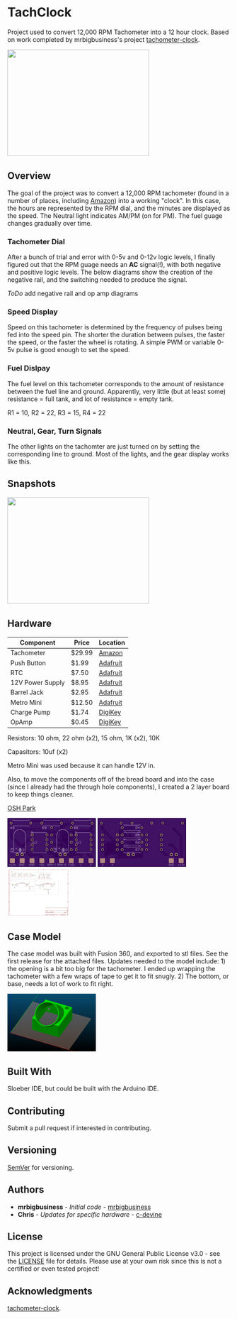 # TachClock

Project used to convert 12,000 RPM Tachometer into a 12 hour clock.  Based on work completed by mrbigbusiness's project [tachometer-clock](https://github.com/mrbigbusiness/tachometer-clock).

<img src="https://raw.githubusercontent.com/c-devine/TachClock/snapshots/assets/img/final.png?raw=true" width="320" height="240">

## Overview

The goal of the project was to convert a 12,000 RPM tachometer (found in a number of places, including [Amazon](https://www.amazon.com/gp/product/B0748C46FD/ref=ppx_yo_dt_b_asin_title_o05_s00?ie=UTF8&psc=1)) into a working "clock". In this case, the hours are represented by the RPM dial, and the minutes are displayed as the speed.  The Neutral light indicates AM/PM (on for PM).  The fuel guage changes gradually over time.

### Tachometer Dial
After a bunch of trial and error with 0-5v and 0-12v logic levels, I finally figured out that the RPM guage needs an **AC** signal(!), with both negative and positive logic levels. The below diagrams show the creation of the negative rail, and the switching needed to produce the signal.

*ToDo* add negative rail and op amp diagrams


### Speed Display
Speed on this tachometer is determined by the frequency of pulses being fed into the speed pin.  The shorter the duration between pulses, the faster the speed, or the faster the wheel is rotating.  A simple PWM or variable 0-5v pulse is good enough to set the speed.

### Fuel Dislpay
The fuel level on this tachometer corresponds to the amount of resistance between the fuel line and ground.  Apparently, very little (but at least some) resistance = full tank, and lot of resistance = empty tank.

R1 = 10, R2 = 22, R3 = 15, R4  = 22

### Neutral, Gear, Turn Signals
The other lights on the tachomter are just turned on by setting the corresponding line to ground.  Most of the lights, and the gear display works like this.


## Snapshots

<img src="https://raw.githubusercontent.com/c-devine/TachClock/snapshots/assets/img/breadboard.png?raw=true" width="320" height="240">

## Hardware

Component | Price | Location
----------|-------|---------
Tachometer | $29.99 | [Amazon](https://www.amazon.com/gp/product/B0748C46FD/ref=ppx_yo_dt_b_asin_title_o05_s00?ie=UTF8&psc=1)
Push Button | $1.99 | [Adafruit](https://www.adafruit.com/product/1477)
RTC | $7.50 | [Adafruit](https://www.adafruit.com/product/3296)
12V Power Supply | $8.95 | [Adafruit](https://www.adafruit.com/product/798)
Barrel Jack | $2.95 | [Adafruit](https://www.adafruit.com/product/610)
Metro Mini | $12.50 | [Adafruit](https://www.adafruit.com/product/2590)
Charge Pump | $1.74 | [DigiKey](https://www.digikey.com/product-detail/en/renesas-electronics-america-inc/ICL7660ACPAZ/ICL7660ACPAZ-ND/1034918)
OpAmp | $0.45 | [DigiKey](https://www.digikey.com/product-detail/en/renesas-electronics-america-inc/ICL7660ACPAZ/ICL7660ACPAZ-ND/1034918)

Resistors: 10 ohm, 22 ohm (x2), 15 ohm, 1K (x2), 10K

Capasitors: 10uf (x2)

Metro Mini was used because it can handle 12V in.

Also, to move the components off of the bread board and into the case (since I already had the through hole components), I created a 2 layer board to keep things cleaner.  


[OSH Park](https://oshpark.com/shared_projects/GJOlpiep) 


<img src="https://raw.githubusercontent.com/c-devine/TachClock/snapshots/assets/img/board_front.png?raw=true" width="200" height="110">
<img src="https://raw.githubusercontent.com/c-devine/TachClock/snapshots/assets/img/board_back.png?raw=true" width="200" height="110">
<img src="https://raw.githubusercontent.com/c-devine/TachClock/snapshots/assets/img/schematic.png?raw=true" width="141" height="110">


## Case Model

The case model was built with Fusion 360, and exported to stl files.  See the first release for the attached files.  Updates needed to the model include: 1) the opening is a bit too big for the tachometer.  I ended up wrapping the tachometer with a few wraps of tape to get it to fit snugly.  2) The bottom, or base, needs a lot of work to fit right.  

<img src="https://raw.githubusercontent.com/c-devine/TachClock/snapshots/assets/img/model.png?raw=true" width="200" height="130">

## Built With

Sloeber IDE, but could be built with the Arduino IDE.

## Contributing

Submit a pull request if interested in contributing.

## Versioning

[SemVer](http://semver.org/) for versioning.

## Authors

* **mrbigbusiness** - *Initial code* - [mrbigbusiness](https://github.com/mrbigbusiness)
* **Chris** - *Updates for specific hardware* - [c-devine](https://github.com/c-devine)


## License

This project is licensed under the GNU General Public License v3.0 - see the [LICENSE](LICENSE) file for details.
Please use at your own risk since this is not a certified or even tested project!

## Acknowledgments

[tachometer-clock](https://github.com/mrbigbusiness/tachometer-clock).


